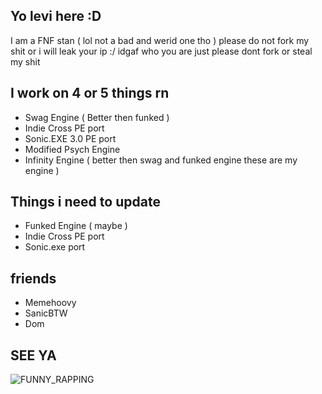 ## Yo levi here :D
 I am a FNF stan ( lol not a bad and werid one tho ) 
please do not fork my shit or i will leak your ip :/ idgaf who you are just please dont fork or steal my shit

## I work on 4 or 5 things rn 
- Swag Engine ( Better then funked )
- Indie Cross PE port
- Sonic.EXE 3.0 PE port
- Modified Psych Engine
- Infinity Engine ( better then swag and funked engine these are my engine ) 
## Things i need to update
- Funked Engine ( maybe )
- Indie Cross PE port
- Sonic.exe port
## friends
- Memehoovy
- SanicBTW
- Dom
## SEE YA

 ![FUNNY_RAPPING](https://user-images.githubusercontent.com/92174516/166082282-9728574b-29b1-40fe-8808-b876e98473fc.gif)
